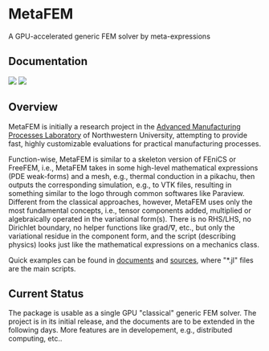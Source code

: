 # MetaFEM
A GPU-accelerated generic FEM solver by meta-expressions

## Documentation

[![][docs-dev-img]][docs-dev-url] [![][docs-paper-img]][docs-paper-url]

## Overview

MetaFEM is initially a research project in the [Advanced Manufacturing Processes Laboratory](http://ampl.mech.northwestern.edu/index.html) of Northwestern University, attempting to provide fast, highly customizable evaluations for practical manufacturing processes.

Function-wise, MetaFEM is similar to a skeleton version of FEniCS or FreeFEM, i.e., MetaFEM takes in some high-level mathematical expressions (PDE weak-forms) and a mesh, e.g., thermal conduction in a pikachu, then outputs the corresponding simulation, e.g., to VTK files, resulting in something similar to the logo through common softwares like Paraview. Different from the classical approaches, however, MetaFEM uses only the most fundamental concepts, i.e., tensor components added, multiplied or algebraically operated in the variational form(s). There is no RHS/LHS, no Dirichlet boundary, no helper functions like grad/∇, etc., but only the variational residue in the component form, and the script (describing physics) looks just like the mathematical expressions on a mechanics class.

Quick examples can be found in [documents](https://jxx2.github.io/MetaFEM.jl/dev/examples/md/pikachu/pikachu/) and [sources](https://github.com/jxx2/MetaFEM/tree/main/examples), where "*.jl" files are the main scripts. 

## Current Status
The package is usable as a single GPU "classical" generic FEM solver.
The project is in its initial release, and the documents are to be extended in the following days.
More features are in developement, e.g., distributed computing, etc.. 

[docs-dev-img]: https://img.shields.io/badge/docs-latest%20release-blue
[docs-dev-url]: https://jxx2.github.io/MetaFEM.jl/dev/

[docs-paper-img]: https://img.shields.io/badge/paper-arxiv-blue
[docs-paper-url]: https://arxiv.org/abs/2111.03541
